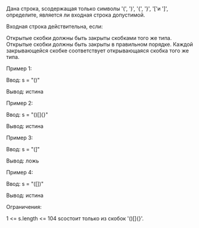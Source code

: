 Дана строка, sсодержащая только символы '(', ')', '{', '}', '['и ']', определите, является ли входная строка допустимой.

Входная строка действительна, если:

Открытые скобки должны быть закрыты скобками того же типа.
Открытые скобки должны быть закрыты в правильном порядке.
Каждой закрывающейся скобке соответствует открывающаяся скобка того же типа.
 

Пример 1:

Ввод: s = "()"

Вывод: истина

Пример 2:

Ввод: s = "()[]{}"

Вывод: истина

Пример 3:

Ввод: s = "(]"

Вывод: ложь

Пример 4:

Ввод: s = "([])"

Вывод: истина

 

Ограничения:

1 <= s.length <= 104
sсостоит только из скобок '()[]{}'.